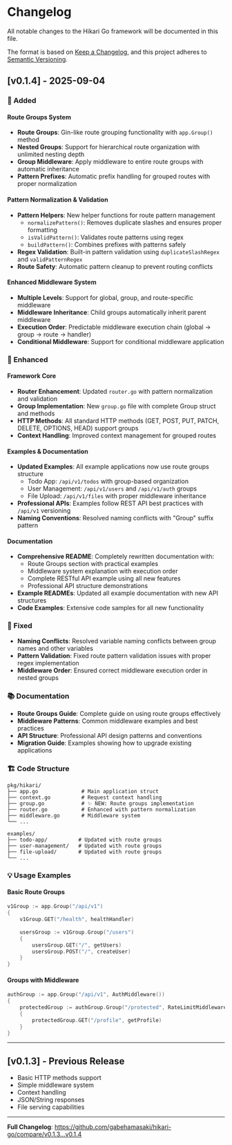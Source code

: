 # Changelog

All notable changes to the Hikari Go framework will be documented in this file.

The format is based on [Keep a Changelog](https://keepachangelog.com/en/1.0.0/),
and this project adheres to [Semantic Versioning](https://semver.org/spec/v2.0.0.html).

## [v0.1.4] - 2025-09-04

### 🚀 Added

#### Route Groups System
- **Route Groups**: Gin-like route grouping functionality with `app.Group()` method
- **Nested Groups**: Support for hierarchical route organization with unlimited nesting depth
- **Group Middleware**: Apply middleware to entire route groups with automatic inheritance
- **Pattern Prefixes**: Automatic prefix handling for grouped routes with proper normalization

#### Pattern Normalization & Validation
- **Pattern Helpers**: New helper functions for route pattern management
  - `normalizePattern()`: Removes duplicate slashes and ensures proper formatting
  - `isValidPattern()`: Validates route patterns using regex
  - `buildPattern()`: Combines prefixes with patterns safely
- **Regex Validation**: Built-in pattern validation using `duplicateSlashRegex` and `validPatternRegex`
- **Route Safety**: Automatic pattern cleanup to prevent routing conflicts

#### Enhanced Middleware System
- **Multiple Levels**: Support for global, group, and route-specific middleware
- **Middleware Inheritance**: Child groups automatically inherit parent middleware
- **Execution Order**: Predictable middleware execution chain (global → group → route → handler)
- **Conditional Middleware**: Support for conditional middleware application

### 🔧 Enhanced

#### Framework Core
- **Router Enhancement**: Updated `router.go` with pattern normalization and validation
- **Group Implementation**: New `group.go` file with complete Group struct and methods
- **HTTP Methods**: All standard HTTP methods (GET, POST, PUT, PATCH, DELETE, OPTIONS, HEAD) support groups
- **Context Handling**: Improved context management for grouped routes

#### Examples & Documentation
- **Updated Examples**: All example applications now use route groups structure
  - Todo App: `/api/v1/todos` with group-based organization
  - User Management: `/api/v1/users` and `/api/v1/auth` groups
  - File Upload: `/api/v1/files` with proper middleware inheritance
- **Professional APIs**: Examples follow REST API best practices with `/api/v1` versioning
- **Naming Conventions**: Resolved naming conflicts with "Group" suffix pattern

#### Documentation
- **Comprehensive README**: Completely rewritten documentation with:
  - Route Groups section with practical examples
  - Middleware system explanation with execution order
  - Complete RESTful API example using all new features
  - Professional API structure demonstrations
- **Example READMEs**: Updated all example documentation with new API structures
- **Code Examples**: Extensive code samples for all new functionality

### 🐛 Fixed
- **Naming Conflicts**: Resolved variable naming conflicts between group names and other variables
- **Pattern Validation**: Fixed route pattern validation issues with proper regex implementation
- **Middleware Order**: Ensured correct middleware execution order in nested groups

### 📚 Documentation
- **Route Groups Guide**: Complete guide on using route groups effectively
- **Middleware Patterns**: Common middleware examples and best practices
- **API Structure**: Professional API design patterns and conventions
- **Migration Guide**: Examples showing how to upgrade existing applications

### 🏗️ Code Structure
```
pkg/hikari/
├── app.go              # Main application struct
├── context.go          # Request context handling
├── group.go            # ✨ NEW: Route groups implementation
├── router.go           # Enhanced with pattern normalization
├── middleware.go       # Middleware system
└── ...

examples/
├── todo-app/          # Updated with route groups
├── user-management/   # Updated with route groups  
├── file-upload/       # Updated with route groups
└── ...
```

### 💡 Usage Examples

#### Basic Route Groups
```go
v1Group := app.Group("/api/v1")
{
    v1Group.GET("/health", healthHandler)
    
    usersGroup := v1Group.Group("/users")
    {
        usersGroup.GET("/", getUsers)
        usersGroup.POST("/", createUser)
    }
}
```

#### Groups with Middleware
```go
authGroup := app.Group("/api/v1", AuthMiddleware())
{
    protectedGroup := authGroup.Group("/protected", RateLimitMiddleware())
    {
        protectedGroup.GET("/profile", getProfile)
    }
}
```

---

## [v0.1.3] - Previous Release
- Basic HTTP methods support
- Simple middleware system
- Context handling
- JSON/String responses
- File serving capabilities

---

**Full Changelog**: https://github.com/gabehamasaki/hikari-go/compare/v0.1.3...v0.1.4
